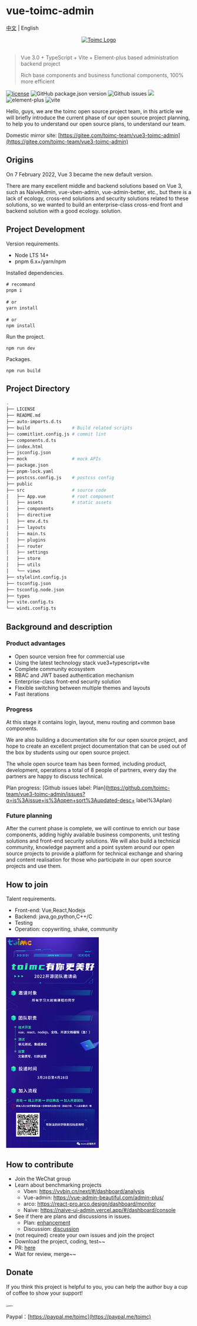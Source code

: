 # vue-toimc-admin

[中文](./README.md) | English

<div align="center"> <a href="https://github.com/toimc-team/vue3-toimc-admin"> <img alt="Toimc Logo" width="360" height="100" src="https://toimc-online.obs.cn-east-3.myhuaweicloud.com/logo.png"> </a> <br> <br>
</div>

> Vue 3.0 + TypeScript + Vite + Element-plus based administration backend project
>
> Rich base components and business functional components, 100% more efficient

[![license](https://img.shields.io/github/license/toimc-team/vue3-toimc-admin.svg)](LICENSE) ![GitHub package.json version](https://img.shields.io/github/package-json/v/toimc-team/vue3-toimc-admin) ![Github issues](https://img.shields.io/github/issues/toimc-team/vue3-toimc-admin) ![](https://img.shields.io/badge/Vue-%5E3.2.31-brightgreen) ![element-plus](https://img.shields.io/badge/element--plus-2.x-orange) ![vite](https://img.shields.io/badge/vite-%5E2.9.0-yellowgreen)

Hello, guys, we are the toimc open source project team, in this article we will briefly introduce the current phase of our open source project planning, to help you to understand our open source plans, to understand our team.

Domestic mirror site: [https://gitee.com/toimc-team/vue3-toimc-admin](https://gitee.com/toimc-team/vue3-toimc-admin)

## Origins

On 7 February 2022, Vue 3 became the new default version.

There are many excellent middle and backend solutions based on Vue 3, such as NaiveAdmin, vue-vben-admin, vue-admin-better, etc., but there is a lack of ecology, cross-end solutions and security solutions related to these solutions, so we wanted to build an enterprise-class cross-end front and backend solution with a good ecology. solution.

## Project Development

Version requirements.

- Node LTS 14+
- pnpm 6.x+/yarn/npm

Installed dependencies.

```
# recommand
pnpm i

# or
yarn install

# or
npm install
```

Run the project.

```
npm run dev
```

Packages.

```
npm run build
```

## Project Directory

```bash
.
├── LICENSE
├── README.md
├── auto-imports.d.ts
├── build                # Build related scripts
├── commitlint.config.js # commit lint
├── components.d.ts
├── index.html
├── jsconfig.json
├── mock                 # mock APIs
├── package.json
├── pnpm-lock.yaml
├── postcss.config.js    # postcss config
├── public
├── src                  # source code
│   ├── App.vue          # root component
│   ├── assets           # static assets
│   ├── components
│   ├── directive
│   ├── env.d.ts
│   ├── layouts
│   ├── main.ts
│   ├── plugins
│   ├── router
│   ├── settings
│   ├── store
│   ├── utils
│   └── views
├── stylelint.config.js
├── tsconfig.json
├── tsconfig.node.json
├── types
├── vite.config.ts
└── windi.config.ts
```

## Background and description

### Product advantages

- Open source version free for commercial use
- Using the latest technology stack vue3+typescript+vite
- Complete community ecosystem
- RBAC and JWT based authentication mechanism
- Enterprise-class front-end security solution
- Flexible switching between multiple themes and layouts
- Fast iterations

### Progress

At this stage it contains login, layout, menu routing and common base components.

We are also building a documentation site for our open source project, and hope to create an excellent project documentation that can be used out of the box by students using our open source project.

The whole open source team has been formed, including product, development, operations a total of 8 people of partners, every day the partners are happy to discuss technical.

Plan progress: [Github issues label: Plan](https://github.com/toimc-team/vue3-toimc-admin/issues?q=is%3Aissue+is%3Aopen+sort%3Aupdated-desc+ label%3Aplan)

### Future planning

After the current phase is complete, we will continue to enrich our base components, adding highly available business components, unit testing solutions and front-end security solutions. We will also build a technical community, knowledge payment and a point system around our open source projects to provide a platform for technical exchange and sharing and content realisation for those who participate in our open source projects and use them.

## How to join

Talent requirements.

- Front-end: Vue,React,Nodejs
- Backend: java,go,python,C++/C
- Testing
- Operation: copywriting, shake, community

<img src="public/assets/640.png" alt="640" style="width: 50%;" />

## How to contribute

- Join the WeChat group
- Learn about benchmarking projects
  - Vben: https://vvbin.cn/next/#/dashboard/analysis
  - Vue-admin: https://vue-admin-beautiful.com/admin-plus/
  - arco: https://react-pro.arco.design/dashboard/monitor
  - Naive: https://naive-ui-admin.vercel.app/#/dashboard/console
- See if there are plans and discussions in issues.
  - Plan: [enhancement](https://github.com/toimc-team/vue3-toimc-admin/issues?q=is%3Aissue+is%3Aopen+label%3Aenhancement)
  - Discussion: [discussion](https://github.com/toimc-team/vue3-toimc-admin/issues?q=is%3Aissue+is%3Aopen+label%3Adiscussion)
- (not required) create your own issues and join the project
- Download the project, coding, test~~
- PR: [here](https://github.com/toimc-team/vue3-toimc-admin/pulls?q=is%3Apr+is%3Aopen+sort%3Aupdated-desc)
- Wait for review, merge~~

## Donate

If you think this project is helpful to you, you can help the author buy a cup of coffee to show your support!

<img src="https://toimc-online.obs.cn-east-3.myhuaweicloud.com/vue-toimc-admin/payme.jpg" alt="payme" style="zoom:30%;" />

Paypal：[https://paypal.me/toimc](https://paypal.me/toimc)
